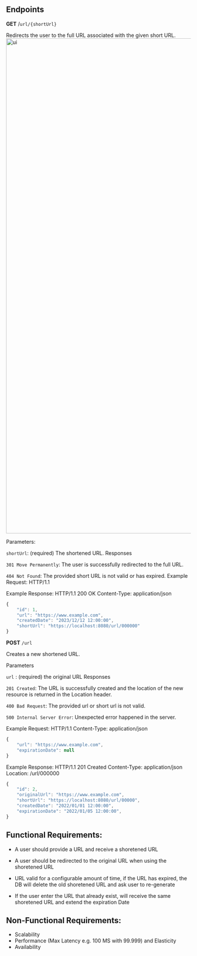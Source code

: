 
## Endpoints

**GET** /`url/{shortUrl}`

Redirects the user to the full URL associated with the given short URL.
<img width="1349" alt="ui" src="https://github.com/AdrianaChuu/Url-Shortener-Service/assets/134931782/938a7d4a-804a-47f7-8953-2007ce827a0c">

Parameters: 

`shortUrl`: (required) The shortened URL.
Responses

`301 Move Permanently`: The user is successfully redirected to the full URL.

`404 Not Found`: The provided short URL is not valid or has expired.
Example Request: HTTP/1.1

Example Response: HTTP/1.1 200 OK Content-Type: application/json
```javascript      
{
    "id": 1,
    "url": "https://www.example.com",
    "createdDate": "2023/12/12 12:00:00",
    "shortUrl": "https://localhost:8080/url/000000"
}
```

**POST** `/url`

Creates a new shortened URL.

Parameters

`url` : (required) the original URL
Responses

`201 Created`: The URL is successfully created and the location of the new resource is returned in the Location header.

`400 Bad Request`: The provided url or short url is not valid.

`500 Internal Server Error`: Unexpected error happened in the server.

Example Request: HTTP/1.1 Content-Type: application/json

```javascript
{
    "url": "https://www.example.com",
    "expirationDate": null
}
```
Example Response: HTTP/1.1 201 Created Content-Type: application/json Location: /url/000000
```javascript
{
    "id": 2,
    "originalUrl": "https://www.example.com",
    "shortUrl": "https://localhost:8080/url/00000",
    "createdDate": "2022/01/01 12:00:00",
    "expirationDate": "2022/01/05 12:00:00",
}
```

## Functional Requirements:

- A user should provide a URL and receive a shoretened URL

- A user should be redirected to the original URL when using the shoretened URL

- URL valid for a configurable amount of time, if the URL has expired, the DB will delete the old shoretened URL and ask user to re-generate

- If the user enter the URL that already exist, will receive the same shoretened URL and extend the expiration Date

## Non-Functional Requirements:

- Scalability
- Performance (Max Latency e.g. 100 MS with 99.999) and Elasticity
- Availability

